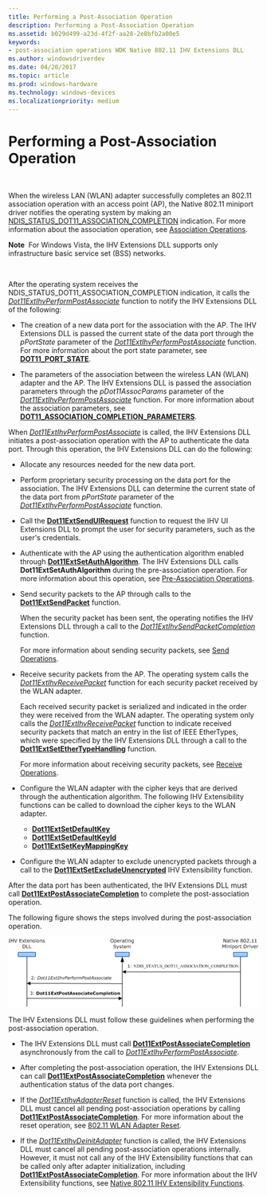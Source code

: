 ```yaml
---
title: Performing a Post-Association Operation
description: Performing a Post-Association Operation
ms.assetid: b029d499-a23d-4f2f-aa28-2e8bfb2a00e5
keywords:
- post-association operations WDK Native 802.11 IHV Extensions DLL
ms.author: windowsdriverdev
ms.date: 04/20/2017
ms.topic: article
ms.prod: windows-hardware
ms.technology: windows-devices
ms.localizationpriority: medium
---
```


# Performing a Post-Association Operation




 

When the wireless LAN (WLAN) adapter successfully completes an 802.11 association operation with an access point (AP), the Native 802.11 miniport driver notifies the operating system by making an [NDIS\_STATUS\_DOT11\_ASSOCIATION\_COMPLETION](https://msdn.microsoft.com/library/windows/hardware/ff567319) indication. For more information about the association operation, see [Association Operations](association-operations.md).

**Note**  For Windows Vista, the IHV Extensions DLL supports only infrastructure basic service set (BSS) networks.

 

After the operating system receives the NDIS\_STATUS\_DOT11\_ASSOCIATION\_COMPLETION indication, it calls the [*Dot11ExtIhvPerformPostAssociate*](https://msdn.microsoft.com/library/windows/hardware/ff547492) function to notify the IHV Extensions DLL of the following:

-   The creation of a new data port for the association with the AP. The IHV Extensions DLL is passed the current state of the data port through the *pPortState* parameter of the [*Dot11ExtIhvPerformPostAssociate*](https://msdn.microsoft.com/library/windows/hardware/ff547492) function. For more information about the port state parameter, see [**DOT11\_PORT\_STATE**](https://msdn.microsoft.com/library/windows/hardware/ff548753).

-   The parameters of the association between the wireless LAN (WLAN) adapter and the AP. The IHV Extensions DLL is passed the association parameters through the *pDot11AssocParams* parameter of the [*Dot11ExtIhvPerformPostAssociate*](https://msdn.microsoft.com/library/windows/hardware/ff547492) function. For more information about the association parameters, see [**DOT11\_ASSOCIATION\_COMPLETION\_PARAMETERS**](https://msdn.microsoft.com/library/windows/hardware/ff547647).

When [*Dot11ExtIhvPerformPostAssociate*](https://msdn.microsoft.com/library/windows/hardware/ff547492) is called, the IHV Extensions DLL initiates a post-association operation with the AP to authenticate the data port. Through this operation, the IHV Extensions DLL can do the following:

-   Allocate any resources needed for the new data port.

-   Perform proprietary security processing on the data port for the association. The IHV Extensions DLL can determine the current state of the data port from *pPortState* parameter of the [*Dot11ExtIhvPerformPostAssociate*](https://msdn.microsoft.com/library/windows/hardware/ff547492) function.

-   Call the [**Dot11ExtSendUIRequest**](https://msdn.microsoft.com/library/windows/hardware/ff547567) function to request the IHV UI Extensions DLL to prompt the user for security parameters, such as the user's credentials.

-   Authenticate with the AP using the authentication algorithm enabled through [**Dot11ExtSetAuthAlgorithm**](https://msdn.microsoft.com/library/windows/hardware/ff547571). The IHV Extensions DLL calls **Dot11ExtSetAuthAlgorithm** during the pre-association operation. For more information about this operation, see [Pre-Association Operations](pre-association-operations.md).

-   Send security packets to the AP through calls to the [**Dot11ExtSendPacket**](https://msdn.microsoft.com/library/windows/hardware/ff547563) function.

    When the security packet has been sent, the operating notifies the IHV Extensions DLL through a call to the [*Dot11ExtIhvSendPacketCompletion*](https://msdn.microsoft.com/library/windows/hardware/ff547516) function.

    For more information about sending security packets, see [Send Operations](send-operations.md).

-   Receive security packets from the AP. The operating system calls the [*Dot11ExtIhvReceivePacket*](https://msdn.microsoft.com/library/windows/hardware/ff547513) function for each security packet received by the WLAN adapter.

    Each received security packet is serialized and indicated in the order they were received from the WLAN adapter. The operating system only calls the [*Dot11ExtIhvReceivePacket*](https://msdn.microsoft.com/library/windows/hardware/ff547513) function to indicate received security packets that match an entry in the list of IEEE EtherTypes, which were specified by the IHV Extensions DLL through a call to the [**Dot11ExtSetEtherTypeHandling**](https://msdn.microsoft.com/library/windows/hardware/ff547587) function.

    For more information about receiving security packets, see [Receive Operations](receive-operations.md).

-   Configure the WLAN adapter with the cipher keys that are derived through the authentication algorithm. The following IHV Extensibility functions can be called to download the cipher keys to the WLAN adapter.
    -   [**Dot11ExtSetDefaultKey**](https://msdn.microsoft.com/library/windows/hardware/ff547578)
    -   [**Dot11ExtSetDefaultKeyId**](https://msdn.microsoft.com/library/windows/hardware/ff547584)
    -   [**Dot11ExtSetKeyMappingKey**](https://msdn.microsoft.com/library/windows/hardware/ff547597)
-   Configure the WLAN adapter to exclude unencrypted packets through a call to the [**Dot11ExtSetExcludeUnencrypted**](https://msdn.microsoft.com/library/windows/hardware/ff547589) IHV Extensibility function.

After the data port has been authenticated, the IHV Extensions DLL must call [**Dot11ExtPostAssociateCompletion**](https://msdn.microsoft.com/library/windows/hardware/ff547530) to complete the post-association operation.

The following figure shows the steps involved during the post-association operation.

![diagram illustrating the steps involved during the post-association operation](images/ihv-ext-postassoc.png)

The IHV Extensions DLL must follow these guidelines when performing the post-association operation.

-   The IHV Extensions DLL must call [**Dot11ExtPostAssociateCompletion**](https://msdn.microsoft.com/library/windows/hardware/ff547530) asynchronously from the call to [*Dot11ExtIhvPerformPostAssociate*](https://msdn.microsoft.com/library/windows/hardware/ff547492).

-   After completing the post-association operation, the IHV Extensions DLL can call [**Dot11ExtPostAssociateCompletion**](https://msdn.microsoft.com/library/windows/hardware/ff547530) whenever the authentication status of the data port changes.

-   If the [*Dot11ExtIhvAdapterReset*](https://msdn.microsoft.com/library/windows/hardware/ff547434) function is called, the IHV Extensions DLL must cancel all pending post-association operations by calling [**Dot11ExtPostAssociateCompletion**](https://msdn.microsoft.com/library/windows/hardware/ff547530). For more information about the reset operation, see [802.11 WLAN Adapter Reset](802-11-wlan-adapter-reset.md).

-   If the [*Dot11ExtIhvDeinitAdapter*](https://msdn.microsoft.com/library/windows/hardware/ff547452) function is called, the IHV Extensions DLL must cancel all pending post-association operations internally. However, it must not call any of the IHV Extensibility functions that can be called only after adapter initialization, including [**Dot11ExtPostAssociateCompletion**](https://msdn.microsoft.com/library/windows/hardware/ff547530). For more information about the IHV Extensibility functions, see [Native 802.11 IHV Extensibility Functions](https://msdn.microsoft.com/library/windows/hardware/ff560609).

 

 





